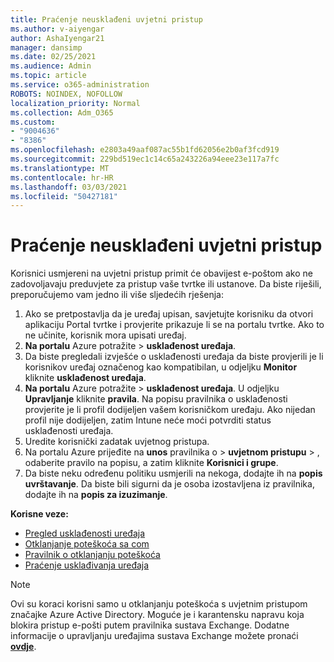 ```yaml
---
title: Praćenje neusklađeni uvjetni pristup
ms.author: v-aiyengar
author: AshaIyengar21
manager: dansimp
ms.date: 02/25/2021
ms.audience: Admin
ms.topic: article
ms.service: o365-administration
ROBOTS: NOINDEX, NOFOLLOW
localization_priority: Normal
ms.collection: Adm_O365
ms.custom:
- "9004636"
- "8386"
ms.openlocfilehash: e2803a49aaf087ac55b1fd62056e2b0af3fcd919
ms.sourcegitcommit: 229bd519ec1c14c65a243226a94eee23e117a7fc
ms.translationtype: MT
ms.contentlocale: hr-HR
ms.lasthandoff: 03/03/2021
ms.locfileid: "50427181"
---
```

# <a name="monitor-intune-conditional-access"></a>Praćenje neusklađeni uvjetni pristup

Korisnici usmjereni na uvjetni pristup primit će obavijest e-poštom ako ne zadovoljavaju preduvjete za pristup vaše tvrtke ili ustanove. Da biste riješili, preporučujemo vam jedno ili više sljedećih rješenja:

1. Ako se pretpostavlja da je uređaj upisan, savjetujte korisniku da otvori aplikaciju Portal tvrtke i provjerite prikazuje li se na portalu tvrtke. Ako to ne učinite, korisnik mora upisati uređaj.
1. **Na portalu** Azure potražite  >  **usklađenost uređaja**. 
1. Da biste pregledali izvješće o usklađenosti uređaja da biste provjerili je li korisnikov uređaj označenog kao kompatibilan, u odjeljku **Monitor** kliknite **usklađenost uređaja**.
1. **Na portalu** Azure potražite  >  **usklađenost uređaja**. U odjeljku **Upravljanje** kliknite **pravila**. Na popisu pravilnika o usklađenosti provjerite je li profil dodijeljen vašem korisničkom uređaju. Ako nijedan profil nije dodijeljen, zatim Intune neće moći potvrditi status usklađenosti uređaja.
1. Uredite korisnički zadatak uvjetnog pristupa.
1. Na portalu Azure prijeđite na **unos** pravilnika o  >  **uvjetnom pristupu**  >  , odaberite pravilo na popisu, a zatim kliknite **Korisnici i grupe**.
1. Da biste neku određenu politiku usmjerili na nekoga, dodajte ih na **popis uvrštavanje**. Da biste bili sigurni da je osoba izostavljena iz pravilnika, dodajte ih na **popis za izuzimanje**.

**Korisne veze:**

- [Pregled usklađenosti uređaja](https://docs.microsoft.com/intune/device-compliance-get-started)
- [Otklanjanje poteškoća sa com](https://docs.microsoft.com/intune/troubleshoot-conditional-access)
- [Pravilnik o otklanjanju poteškoća](https://docs.microsoft.com/intune/troubleshoot-policies-in-microsoft-intune)
- [Praćenje usklađivanja uređaja](https://docs.microsoft.com/intune/compliance-policy-monitor)

> [!NOTE]
> Ovi su koraci korisni samo u otklanjanju poteškoća s uvjetnim pristupom značajke Azure Active Directory. Moguće je i karantensku napravu koja blokira pristup e-pošti putem pravilnika sustava Exchange. Dodatne informacije o upravljanju uređajima sustava Exchange možete pronaći [**ovdje**](https://docs.microsoft.com/previous-versions/office/exchange-server-2010/ff959225(v=exchg.141)).
